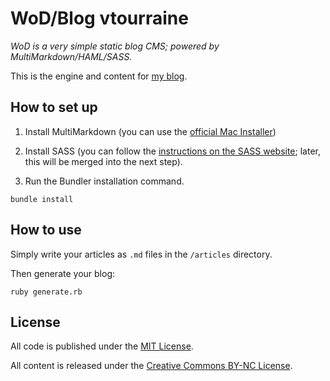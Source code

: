 # WoD/Blog vtourraine

_WoD is a very simple static blog CMS; powered by MultiMarkdown/HAML/SASS._

This is the engine and content for [my blog](http://www.vtourraine.net/blog/).


## How to set up

1. Install MultiMarkdown (you can use the [official Mac Installer](http://fletcherpenney.net/multimarkdown/download/))

2. Install SASS (you can follow the [instructions on the SASS website](http://sass-lang.com/install); later, this will be merged into the next step).

3. Run the Bundler installation command.

```
bundle install
```

## How to use

Simply write your articles as `.md` files in the `/articles` directory.

Then generate your blog:

```
ruby generate.rb
```



## License

All code is published under the [MIT License](http://opensource.org/licenses/MIT).

All content is released under the [Creative Commons BY-NC License](http://creativecommons.org/licenses/by-nc/4.0/).
